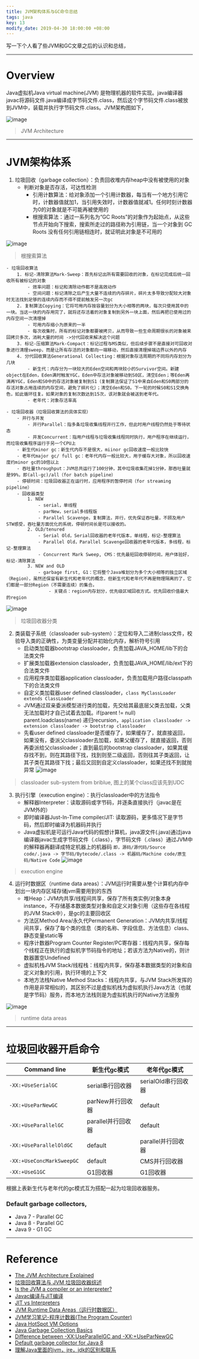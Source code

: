 ```yaml
---
title: JVM架构体系与GC命令总结
tags: java
key: 13
modify_date: 2019-04-30 18:00:00 +08:00
---
```


写一下个人看了些JVM和GC文章之后的认识和总结，

----
# Overview
Java虚拟机Java virtual machine(JVM) 是物理机器的软件实现。java编译器javac将源码文件.java编译成字节码文件.class，然后这个字节码文件.class被放到JVM中，装载并执行字节码文件.class。JVM架构图如下，

![image](https://user-images.githubusercontent.com/8369671/80787625-9ef09900-8bb9-11ea-9fd1-0224ec5106d0.png)
> JVM Architecture

----
# JVM架构体系
1. 垃圾回收（garbage collection）：负责回收堆内存heap中没有被使用的对象
    - 判断对象是否存活，可达性检测
        - 引用计数算法：给对象添加一个引用计数器，每当有一个地方引用它时，计数器值就加1，当引用失效时，计数器值就减1。任何时刻计数器为0的对象就是不可能再被使用的
        - 根搜索算法：通过一系列名为“GC Roots”的对象作为起始点，从这些节点开始向下搜索，搜索所走过的路径称为引用链，当一个对象到 GC Roots 没有任何引用链相连时，就证明此对象是不可用的

![image](https://user-images.githubusercontent.com/8369671/80787630-a31cb680-8bb9-11ea-9af0-1fc2a4b6e8a6.png)
> 根搜索算法

    - 垃圾回收算法
        1. 标记-清除算法Mark-Sweep：首先标记出所有需要回收的对象，在标记完成后统一回收所有被标记的对象
            - 效率问题：标记和清除动作都不是高效动作
            - 空间问题：标记清除之后产生大量不连续的内存碎片，碎片太多导致分配较大对象时无法找到足够的连续内存而不得不提前触发另一次gc
        2. 复制算法Copying：它将可用内存按容量划分为大小相等的两块，每次只使用其中的一块。当这一块的内存用完了，就将还存活着的对象复制到另外一块上面，然后再把已使用过的内存空间一次清理掉
            - 可用内存缩小为原来的一半
            - 每次收集时，所有的标记对象都要被拷贝，从而导致一些生命周期很长的对象被来回拷贝多次，消耗大量的时间 ->分代回收来解决这个问题
        3. 标记-压缩算法Mark-Compact：标记过程与MS类似，但后续步骤不是直接对可回收对象进行清理sweep，而是让所有存活的对象都向一端移动，然后直接清理掉端边界以外的内存
        4. 分代回收算法Generational Collecting：根据对象存活周期的不同将内存划分为几块
            - 新生代：内存分为一块较大的Eden空间和两块较小的Survivor空间。新建object在Eden，Eden满时触发YGC，Eden中存活对象被移动到S0区，清空Eden；等Eden再满再YGC，Eden和S0中的存活对象被复制到S1（复制算法保证了S1中来自Eden和S0两部分的存活对象占用连续的内存空间，避免了碎片化）；清空Eden和S0。下一轮的时候S0和S1交换角色，如此循环往复。如果对象的复制次数达到15次，该对象就会被送到老年代。
            - 老年代：对象存活率高

    - 垃圾回收器（垃圾回收算法的具体实现）
        - 并行与并发
            - 并行Parallel：指多条垃圾收集线程并行工作，但此时用户线程仍然处于等待状态
            - 并发Concurrent：指用户线程与垃圾收集线程同时执行，用户程序在继续运行，而垃圾收集程序运行于另一个CPU上
        - 新生代minor gc：新生代内存不是很大，miinor gc回收速度一般比较快
        - 老年代major gc/ full gc：老年代内存一般比较大，用于缓存大对象，所以回收速度约minor gc的10倍以上
        - 吞吐量throughput：JVM总共运行了100分钟，其中垃圾收集花掉1分钟，那吞吐量就是99%，即(all-gc)/all（for batch pipeline）
        - 停顿时间：垃圾回收器正在运行时，应用程序的暂停时间（for streaming pipeline）
        - 回收器类型
            1. NEW
                - serial，单线程
                - parNew，serial多线程版
                - Parallel Scavenge，复制算法，并行，优先保证吞吐量，不顾及用户STW感受，吞吐量方面优化的系统，停顿时间长是可以接收的。
            2. OLD/tenured
                - Serial Old，Serial回收器的老年代版本，单线程，标记-整理算法
                - Parallel Old，Parallel Scavenge回收器的老年代版本，多线程，标记-整理算法
                - Concurrent Mark Sweep, CMS：优先最短回收停顿时间，用户体验好，标记-清除算法
            3. NEW and OLD
                - garbage first, G1：它将整个Java堆划分为多个大小相等的独立区域（Region），虽然还保留有新生代和老年代的概念，但新生代和老年代不再是物理隔离的了，它们都是一部分Region（不需要连续）的集合。
                    - 关键点：region内存划分，优先级区域回收方式。优先回收价值最大的region
![image](https://user-images.githubusercontent.com/8369671/80787633-a617a700-8bb9-11ea-8333-42ef6ef19e27.png)
> 垃圾回收器分类

2. 类装载子系统（classloader sub-system）：定位和导入二进制class文件，校验导入类的正确性，为类变量分配并初始化内存，解析符号引用
    - 启动类加载器bootstrap classloader，负责加载JAVA_HOME/lib下的合法类文件
    - 扩展类加载器extension classloader，负责加载JAVA_HOME/lib/ext下的合法类文件
    - 应用程序类加载器application classloader，负责加载用户路径classpath下的合法类文件
    - 自定义类加载器user defined classloader，`class MyClassLoader extends ClassLoader`
    - JVM通过双亲委派模型进行类的加载，先交给其最底层父类去加载，父类无法加载时才自己试着去加载。if(parent != null) parent.loadclass(name) 递归recursion，`application classloader -> extension classloader -> bootstrap classloader`
    - 先看user defined classloader是否缓存了，如果缓存了，就直接返回，如果没有，委派父classloader去加载，如果父缓存了，就直接返回，否则再委派给父classloader；直到最后的bootstrap classloader，如果其缓存找不到，则在其路径下找，找到则至二级返回，否则往其子类返回，让其子类在其路径下找；最后又回到自定义classloader，如果还找不到就抛异常
![image](https://user-images.githubusercontent.com/8369671/80787641-a9129780-8bb9-11ea-8c04-4f8e7c92b25e.png)
> classloader sub-system from briblue, 图上的某个class应该先到UDC

3. 执行引擎（execution engine）：执行classloader中的方法指令
    - 解释器Interpreter：读取源码或字节码，并逐条直接执行（javac是在JVM外的）
    - 即时编译器Just-In-Time compiler/JIT: 读取源码，更多情况下是字节码，然后即时编译为机器码并执行
    - Java虚拟机是可运行Java代码的假想计算机，java源文件(.java)通过java编译器javac生成字节码文件（.class），字节码文件（.class）通过JVM中的解释器再翻译成特定机器上的机器码
`即，源码/源代码/Source code/.java -> 字节码/Bytecode/.class -> 机器码/Machine code/原生码/Native Code`
![image](https://user-images.githubusercontent.com/8369671/80787643-ab74f180-8bb9-11ea-950e-68978ad929ae.png)
> execution engine

4. 运行时数据区（runtime data areas）：JVM运行时需要从整个计算机内存中划出一块内存区域存储jvm需要用到的东西
    - 堆Heap：JVM内共享/线程间共享，保存了所有类实例/对象本身instance，不存储基本数据类型对象和自定义对象引用（这些存在各线程的JVM Stack中），是gc的主要回收区
    - 方法区Method Area/永久代Permanent Generation：JVM内共享/线程间共享，保存了每个类的信息（类的名称、字段信息、方法信息）class、静态变量static等
    -  程序计数器Program Counter Register/PC寄存器：线程内共享，保存每个线程正在执行的虚拟机字节码指令的地址；若该方法为Native的，则计数器置空Undefined
    - 虚拟机栈JVM Stack/线程栈：线程内共享，保存基本数据类型的对象和自定义对象的引用，执行环境的上下文
    - 本地方法栈Native Method Stacks：线程内共享，与JVM Stack所发挥的作用是非常相似的，其区别不过是虚拟机栈为虚拟机执行Java方法（也就是字节码）服务，而本地方法栈则是为虚拟机执行的Native方法服务

![image](https://user-images.githubusercontent.com/8369671/80787647-add74b80-8bb9-11ea-9a6c-5ed1fb88bda0.png)
> runtime data areas

----
# 垃圾回收器开启命令
Command line | 新生代gc模式 | 老年代gc模式
--- | --- | ---
`-XX:+UseSerialGC` | serial串行回收器 | serialOld串行回收器
`-XX:+UseParNewGC ` | parNew并行回收器 | default
`-XX:+UseParallelGC ` | parallel并行回收器 | default
`-XX:+UseParallelOldGC ` | default | parallel并行回收器
`-XX:+UseConcMarkSweepGC ` | default | CMS并行回收器
`-XX:+UseG1GC ` | G1回收器 | G1回收器

根据上表新生代与老年代的gc模式互为搭配一起为垃圾回收器服务。

### Default garbage collectors,
- Java 7 - Parallel GC
- Java 8 - Parallel GC
- Java 9 - G1 GC

----
# Reference
- [The JVM Architecture Explained](https://dzone.com/articles/jvm-architecture-explained)
- [垃圾回收算法与 JVM 垃圾回收器综述](https://segmentfault.com/a/1190000010463373)
- [Is the JVM a compiler or an interpreter?](https://stackoverflow.com/questions/7674839/is-the-jvm-a-compiler-or-an-interpreter)
- [Javac编译与JIT编译](http://blog.csdn.net/ns_code/article/details/18009455)
- [JIT vs Interpreters](https://stackoverflow.com/questions/3718024/jit-vs-interpreters)
- [JVM Runtime Data Areas（运行时数据区）](http://286.iteye.com/blog/1928180)
- [JVM学习笔记-程序计数器(The Program Counter)](http://denverj.iteye.com/blog/1218120)
- [Java HotSpot VM Options](http://www.oracle.com/technetwork/articles/java/vmoptions-jsp-140102.html)
- [Java Garbage Collection Basics](http://www.oracle.com/webfolder/technetwork/tutorials/obe/java/gc01/index.html)
- [Difference between -XX:UseParallelGC and -XX:+UseParNewGC](https://stackoverflow.com/questions/2101518/difference-between-xxuseparallelgc-and-xxuseparnewgc)
- [Default garbage collector for Java 8](https://stackoverflow.com/questions/33206313/default-garbage-collector-for-java-8)
- [理解Java里面的jvm，jre，jdk的区别和联系](http://qindongliang.iteye.com/blog/2408045)

